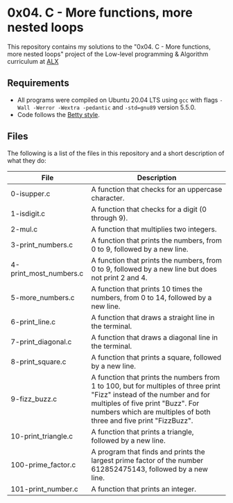 # 0x04. C - More functions, more nested loops

This repository contains my solutions to the "0x04. C - More functions, more nested loops" project of the Low-level programming & Algorithm curriculum at [ALX](https://intranet.alxswe.com/)
## Requirements

* All programs were compiled on Ubuntu 20.04 LTS using `gcc` with flags `-Wall -Werror -Wextra -pedantic` and `-std=gnu89` version 5.5.0.
* Code follows the [Betty style](https://github.com/holbertonschool/Betty/blob/master/betty-style.pl).

## Files

The following is a list of the files in this repository and a short description of what they do:

File | Description
--- | ---
0-isupper.c | A function that checks for an uppercase character.
1-isdigit.c | A function that checks for a digit (0 through 9).
2-mul.c | A function that multiplies two integers.
3-print_numbers.c | A function that prints the numbers, from 0 to 9, followed by a new line.
4-print_most_numbers.c | A function that prints the numbers, from 0 to 9, followed by a new line but does not print 2 and 4.
5-more_numbers.c | A function that prints 10 times the numbers, from 0 to 14, followed by a new line.
6-print_line.c | A function that draws a straight line in the terminal.
7-print_diagonal.c | A function that draws a diagonal line in the terminal.
8-print_square.c | A function that prints a square, followed by a new line.
9-fizz_buzz.c | A function that prints the numbers from 1 to 100, but for multiples of three print "Fizz" instead of the number and for multiples of five print "Buzz". For numbers which are multiples of both three and five print "FizzBuzz".
10-print_triangle.c | A function that prints a triangle, followed by a new line.
100-prime_factor.c | A program that finds and prints the largest prime factor of the number 612852475143, followed by a new line.
101-print_number.c | A function that prints an integer.
